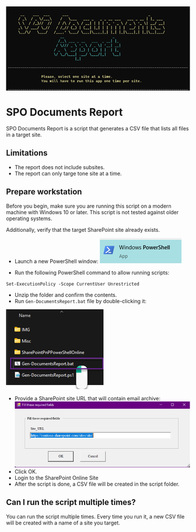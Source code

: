 ![](IMG/Welcome.png)
# SPO Documents Report
SPO Documents Report is a script that generates a CSV file that lists all files in a target site.

## Limitations
- The report does not include subsites.
- The report can only targe tone site at a time.

## Prepare workstation
Before you begin, make sure you are running this script on a modern machine with Windows 10 or later. This script is not tested against older operating systems.

Additionally, verify that the target SharePoint site  already exists. 

- Launch a new PowerShell window:
![](IMG/PowerShell.png)

- Run the following PowerShell command to allow running scripts:

```
Set-ExecutionPolicy -Scope CurrentUser Unrestricted
```

- Unzip the folder and confirm the contents.
- Run `Gen-DocumentsReport.bat` file by double-clicking it:

![](IMG/Files.png)

- Provide a SharePoint site URL that will contain email archive:
![](IMG/Example.png)
- Click OK.
- Login to the SharePoint Online Site
- After the script is done, a CSV file will be created in the script folder.


## Can I run the script multiple times?
You can run the script multiple times. Every time you run it, a new CSV file will be created with a name of a site you target.